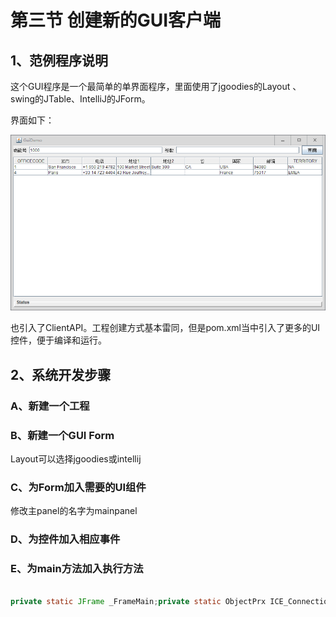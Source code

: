 # 第三节 创建新的GUI客户端

## 1、范例程序说明

这个GUI程序是一个最简单的单界面程序，里面使用了jgoodies的Layout 、swing的JTable、IntelliJ的JForm。

界面如下：

![](/assets/05.png)

也引入了ClientAPI。工程创建方式基本雷同，但是pom.xml当中引入了更多的UI控件，便于编译和运行。



## 2、系统开发步骤

### A、新建一个工程

### B、新建一个GUI Form

Layout可以选择jgoodies或intellij

### C、为Form加入需要的UI组件
修改主panel的名字为mainpanel

### D、为控件加入相应事件

### E、为main方法加入执行方法

```java

private static JFrame _FrameMain;private static ObjectPrx ICE_Connection = IceTradeUtil.getConnect(ConfigUtil.getInstance().getPropConfig().getStringArray("servers"));public static void main(String[] args) { _FrameMain = new JFrame("GuiDemo"); _FrameMain.setContentPane(new GuiDemo().mainpanel); _FrameMain.setDefaultCloseOperation(WindowConstants.EXIT_ON_CLOSE); _FrameMain.setLocationRelativeTo(null); _FrameMain.setExtendedState(JFrame.MAXIMIZED_BOTH); int width = Toolkit.getDefaultToolkit().getScreenSize().width; //得到当前屏幕分辨率的高 int height = Toolkit.getDefaultToolkit().getScreenSize().height;//得到当前屏幕分辨率的宽 _FrameMain.setSize(width / 2, height / 2);//设置大小 _FrameMain.setLocation((width - _FrameMain.getWidth()) / 2, (height - _FrameMain.getHeight()) / 2); //设置窗体居中显示 _FrameMain.setIconImage(new ImageIcon("app.ico").getImage()); _FrameMain.pack(); _FrameMain.setVisible(true);}



```











